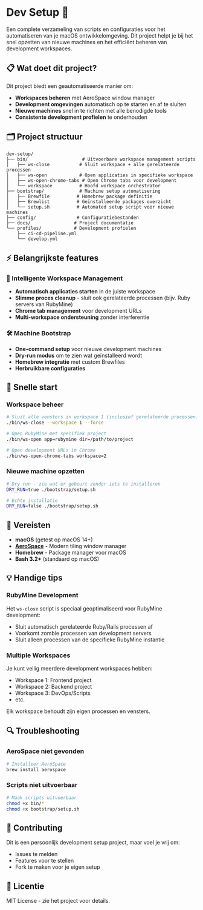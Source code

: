 # Dev Setup 🚀

Een complete verzameling van scripts en configuraties voor het automatiseren van je macOS ontwikkelomgeving. Dit project helpt je bij het snel opzetten van nieuwe machines en het efficiënt beheren van development workspaces.

## 📋 Wat doet dit project?

Dit project biedt een geautomatiseerde manier om:
- **Workspaces beheren** met AeroSpace window manager
- **Development omgevingen** automatisch op te starten en af te sluiten
- **Nieuwe machines** snel in te richten met alle benodigde tools
- **Consistente development profielen** te onderhouden

## 🗂️ Project structuur

```
dev-setup/
├── bin/                    # Uitvoerbare workspace management scripts
│   ├── ws-close           # Sluit workspace + alle gerelateerde processen
│   ├── ws-open            # Open applicaties in specifieke workspace
│   ├── ws-open-chrome-tabs # Open Chrome tabs voor development
│   └── workspace          # Hoofd workspace orchestrator
├── bootstrap/             # Machine setup automatisering
│   ├── Brewfile          # Homebrew package definitie
│   ├── Brewlist          # Geïnstalleerde packages overzicht
│   └── setup.sh          # Automated setup script voor nieuwe machines
├── config/               # Configuratiebestanden
├── docs/                # Project documentatie
└── profiles/            # Development profielen
    ├── ci-cd-pipeline.yml
    └── develop.yml
```

## ⚡ Belangrijkste features

### 🏢 Intelligente Workspace Management
- **Automatisch applicaties starten** in de juiste workspace
- **Slimme proces cleanup** - sluit ook gerelateerde processen (bijv. Ruby servers van RubyMine)
- **Chrome tab management** voor development URLs
- **Multi-workspace ondersteuning** zonder interferentie

### 🛠️ Machine Bootstrap
- **One-command setup** voor nieuwe development machines
- **Dry-run modus** om te zien wat geïnstalleerd wordt
- **Homebrew integratie** met custom Brewfiles
- **Herbruikbare configuraties**

## 🚀 Snelle start

### Workspace beheer

```bash
# Sluit alle vensters in workspace 1 (inclusief gerelateerde processen)
./bin/ws-close --workspace 1 --force

# Open RubyMine met specifiek project
./bin/ws-open app=rubymine dir=/path/to/project

# Open development URLs in Chrome
./bin/ws-open-chrome-tabs workspace=2
```

### Nieuwe machine opzetten

```bash
# Dry run - zie wat er gebeurt zonder iets te installeren
DRY_RUN=true ./bootstrap/setup.sh

# Echte installatie
DRY_RUN=false ./bootstrap/setup.sh
```

## 🔧 Vereisten

- **macOS** (getest op macOS 14+)
- **[AeroSpace](https://github.com/nikitabobko/AeroSpace)** - Modern tiling window manager
- **Homebrew** - Package manager voor macOS
- **Bash 3.2+** (standaard op macOS)

## 💡 Handige tips

### RubyMine Development
Het `ws-close` script is speciaal geoptimaliseerd voor RubyMine development:
- Sluit automatisch gerelateerde Ruby/Rails processen af
- Voorkomt zombie processen van development servers
- Sluit alleen processen van de specifieke RubyMine instantie

### Multiple Workspaces
Je kunt veilig meerdere development workspaces hebben:
- Workspace 1: Frontend project
- Workspace 2: Backend project  
- Workspace 3: DevOps/Scripts
- etc.

Elk workspace behoudt zijn eigen processen en vensters.

## 🔍 Troubleshooting

### AeroSpace niet gevonden
```bash
# Installeer AeroSpace
brew install aerospace
```

### Scripts niet uitvoerbaar
```bash
# Maak scripts uitvoerbaar
chmod +x bin/*
chmod +x bootstrap/setup.sh
```

## 🤝 Contributing

Dit is een persoonlijk development setup project, maar voel je vrij om:
- Issues te melden
- Features voor te stellen  
- Fork te maken voor je eigen setup

## 📄 Licentie

MIT License - zie het project voor details.